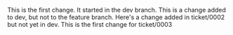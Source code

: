 This is the first change. It started in the dev branch.
This is a change added to dev, but not to the feature branch.
Here's a change added in ticket/0002 but not yet in dev.
This is the first change for ticket/0003

